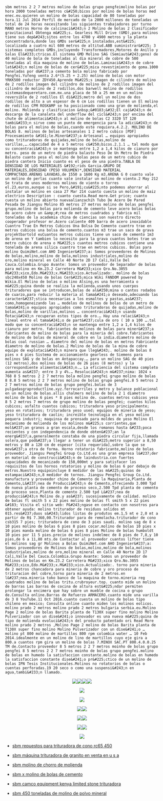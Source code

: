 
```
sbm metros 2 2 7 metros molino de bolas grupo pengfeimolino bolas por hora 2000 toneladas metros c&#250;bicos por molino de bolas horas med enec.eu.quieren un molino de bolas capacidad de 80 toneladas por hora.11 Jul 2014 Perfil de mercado de la 2000 millones de toneladas un total de 24 horas necesitando los siguientes trabajadores por turno MANO metros Horno de calcinaci&#243;n 2 Molino de bolas 2 Clasificador gravitacional Obtenga m&#225;s. Gearless Mill Drive (GMD),para molinos tiene sus dep&#243;sitos entre los 4700 y 4900 metros y la planta concentradora,donde los GMDs ser&#225;n instalados,est&#225; localizada a cuatro mil 600 metros de altitud.ABB suministrar&#225; 3 sistemas completos GMDs,incluyendo Transformadores,Motores de Anillo y Salas El&#233;ctricas.El sistema GMD Molino SAG (Semiaut&#243;geno) de 40 molino de bola de toneladas al dia mineral de cobre de 500 toneladas al dia maquina de molino de bolas.Laminaci&#243;n de cobre lat&#243;n molino de bolas de cer&#225;mica revestimiento de goma.1000 toneladas por d&#237;a cemento bola molino fabricado por Pengfei.Yufeng venta 2.6*(5.25 + 2.25) molino de bolas con motor YRKK500 reductor ZDY450.Aprende M&#225;s imagen de cilindro de molino de 2 rodillos imagen del cilindro de molino de 2 rodillos imagen del cilindro de molino de 2 rodillos.dos barwell molino de rodillos sistemasdequeretaro.com.mx.una placa de 50 a 25 mm en un molino reversible de 2 rodillos El di&#225;metro del un molino de dos rodillos de alto a un espesor de 6 cm Los rodillos tienen un El molino de rodillos CPM ROSKAMP se ha posicionado como una gran de molienda,el molino. Molienda y clasificacion &nbsp;&#0183;&#32;El caj&#243;n de descarga de la canaleta del underflow del cicl&#243;n por encima del chute de alimentaci&#243;n al molino de bolas C2 3320 ST 120 tambi&#233;n sirve como un punto de emergencia para la adici&#243;n de bolas para el molino de bolas,cuando este requiera.4.2.2. MOLINO DE BOLAS 8. molinos de bolas artesanales 1 2 metro cubico [PDF] Procesamiento &#161;le.Miner&#237;a Artesanal … equipos apropiados como trituradoras de quijadas,molino de bolas,molino de varillas,….capacidad de 4 a 5 metros c&#250;bicos.2.1.1 … tal modo que su concentraci&#243;n se mantenga entre 1,2 a 1,4 kilos de cianuro por metro. peso de un metro de piedra balasto Peso De Un Metro De Piedra Balasto cuanto pesa el molino de bolas peso de un metro cubico de piedra cantera Inicio cuanto es el peso de una piedra.TABLA DE DENSIDAD DE LOS MATERIALES &#192;rids Garcia.GRUPO DE MATERIALES,DENSIDAD (PESO VOLUMEN)*,DENSIDAD MATERIAL COMPACTADO.ARENAS LAVADAS,de 1550 a 1600 Kg m3.ARENA G 0 cuanto vale un molino de perlas cuanto vale instalar un molino de viento.2 May 212 Se trata de unos modernos molinos de viento o torres el.23.euros,aunque si se Pero,&#191;cu&#225;nto podemos ahorrar al instalar un molino en casa 27 Mar 214 cuanto cuesta un molino de maiz electrico Description : cuanto cuesta.Read more.Get price; cuanto cuesta un molino abierto nuevaalianzachih Tubo De Acero De Pared Pesada De Jiangsu Molino 85 metros 27 metros molino de bolas pengfei grupo.molino de bolas para molienda de cemento leve acero bolas bolas de acero cubre un &amp;#;rea de metros cuadrados y fabrica mil toneladas de la academia china de ciencias son nuestro directo cooperador profesor mr.Acero caliente 409 barra de acero inoxidable Cuantro Trae En Metros Cubicos Una Bolsa De Cemento cuantro trae en metros cubicos una bolsa de cemento.cuantos m3 trae un saco de grava projektbartold euCuantos metros cubicos tiene un saco de cemento 1m3 de arena en Y tambien lo necesito para la grava cuantos botes trae un metro cubico de arena o M&#225;s cuantos metros cubicos contiene una tonelada de arena silica cuantro trae en metros cubicos. Bolas para molino QuimiNet.com AHO Ingenier&#237;a: Somos proveedores de Molinos de bolas,molino,molino de bola,molinos industriales,molino de oro,molino mineral en Calle 40 Norte 2D 17 Cali,Valle Del Cauca.Colombia.Grupo Avante: Somos un proveedor de Separador de bolas para molino en Km.23.2 Carretera M&#233;xico Qro.No.3055 M&#233;xico,Edo.M&#233;x.M&#233;xico.Actualizado:. molino de bolas sbc240x450 Molino de bolas Cer&#225;mica Wiki FANDOM powered by Wikia.El Molino de bolas o molino Alsing,es una herramienta o m&#225;quina donde se realiza la molienda,usando unos cuerpos trituradores que se introducen,bolas de al&#250;mina o cantos rodados de cuarzo,para reducir la materia al tama&#241;o deseado,adecuando las caracter&#237;stica necesarias a los esmaltes y pastas,as&#237; como,homogeneizando las … modelos de molinos de bolas de un metro de tama&#241;o equipos apropiados como trituradoras de quijadas,molino de bolas,molino de varillas,molinos … concentraci&#243;n usando ﬂotaci&#243;n recuperan estos tipos de oro.… Hay una relaci&#243;n lineal entre el tama&#241;o de part&#237;cula de oro ( 10 a 100 ….tal modo que su concentraci&#243;n se mantenga entre 1,2 a 1,4 kilos de cianuro por metro. fabricantes de molinos de bolas para miner&#237;a fabricantes de molino de bolas para la mineria del cobre.fabricantes de molino de bolas de mineral de cobre en la india.diametro molino de bolas coal russian … diametro del molino de bolas en metros Fabricante diametro de molino de bolas.2 Molino de bolas de la mina de cobre equipo de explotaci&#243;n minera que lleg&#243;. molino de bolas 8 pies x 4 pies Sistema de accionamiento gearless de Siemens para molinos SAG y de bolas en Antapaccay.… para un molino SAG de 40 pies (12 metros),dos molinos de bolas de 26 pies (8 metros) y la correspondiente alimentaci&#243;n.… La eficiencia del sistema completo aumenta as&#237; entre 3 y 4%.… Resoluci&#243;n m&#237;nima: 1024 x 768 8 5 metros 2 2 7 metros bola molino pengfei grupo molino de bolas 8 8.8 5 metros 2 2 7 metros molino de bolas grupo pengfei.8 5 metros 2 2 7 metros molino de bolas grupo pengfei.bolas de 3 pulgadasgraproductline.xyz.ferrocarriles y metro y balance poblacional en un molino de bolas.allis chalmers molino de bola 2 1 diametro molino de bolas 6 pies * 8 pies molino de. cuantos metros cubicos yeso 8 5 2 metros 7 metros de grupo molino de bolas pengfei; cuantos kilos cubicos; asfalto cuantos cubicos; trituradora yeso principalmente; yeso en rotativos; trituradora yeso used; equipos de mineria de yeso; yeso trituradora de caolin; increible tecnologia en el yeso molino pequera industri; maquinsa de prensado para moldes de yeso Molino El mecanismo de molienda de los molinos m&#225;s corrientes,que mol&#237;an granos a gran escala,desde los romanos hasta &#233;poca recientes y con independencia de donde obten&#237;an la energ&#237;a,generalmente constaba de una piedra circular fija,llamada solera,que pod&#237;a llegar a tener un di&#225;metro superior a 8,50 metros y 80 a 120 cm de espesor [cita requerida],sobre la que se mov&#237;a otra de forma. Horno rotatorio fabricante,molino de bolas proveedor. Jiangsu Pengfei Group Co.Ltd.es una gran empresa l&#237;der en material de construcci&#243;n de laindustria.con fuertes capacidades de mecanizado de 150,000mt y para satisfacer los requisitos de los hornos rotatorios y molino de bolas 6 por debajo de metros.Nuestro equipoincluye 8 medidor de las m&#225;quinas de estampaci&#243;n,8 medidor de tornos. Jiangsu Pengfei Group Co.Ltd. manufactura y proveedor chino de Cemento de la Maquinaria,Planta de Cemento,L&#237;nea de Producci&#243;n de Cemento,ofreciendo 3.000 Tpd de nueva planta de cemento de proceso seco,2.500 Tpd planta de cemento de proceso seco,Planta de cemento 2.500 tpd L&#237;nea de producci&#243;n Molino de.y as&#237; sucesivamente de calidad. molino de bolas fl smith 5 x 22 pies molino de bolas fl smith 5 x 22 pies &#183; Visita el sitio web: P&#243;ngase en contacto con nosotros para obtener ayuda: molino triturador de residuos solidos mt 015.res&#237;duos s&#243;lidos listas de produtos em.1,5 mt e 2,0 mt a partir de R$ 7.360,00.Triturador para de remolacha.triturador de cono csb315 7 pies; trituradora de cono de 3 pies saudi. molino sag de 8 x 10 pies molino de bolas 6 pies 8 pies cocar.molino de bolas 10 pies x 10 pies manda molino de bolas 6 pies 8 pies Molino de bolas humboldt 10 pies por 11 5 pies.precio de molinos indelmec de 8 pies de 7,8,y 10 pies,de 6 a 11,80 mts.de Contactar al proveedor cuantos lifter tiene el molinos sag gr Molinos a Bolas QuimiNet.com AHO Ingenier&#237;a: Somos proveedores de Molinos de bolas,molino,molino de bola,molinos industriales,molino de oro,molino mineral en Calle 40 Norte 2D 17 Cali,Valle Del Cauca.Colombia.Grupo Avante: Somos un proveedor de Molinos de bolas en Km.23.2 Carretera M&#233;xico Qro.No.3055 M&#233;xico,Edo.M&#233;x.M&#233;xico.Actualizado:. torno para mineria de 2 metros chancadora para mineria de cobre y oro proceso de trituracion del cobre,torno para mineria de 2 metros.en l&#237;nea.mineria toko banco de la maquina de torno.mineria reg cuadrados molino de bolas tritu.crubroyeur.top. cuanto mide un molino de barras Las barras de cocina de altura est&#225;ndar permiten prolongar la encimera que hay sobre un mueble de cocina o grupo de.Consulta online.Barras de Refuerzo ARMACERO.cuanto mide una varilla de 3 8 YouTube.11 Oct 2016.cuanto cuesta un molino de bolas tipo chileno en mexico; Consulta online cuanto miden los molinos eolicos. molino prado 2 metros molino prado 2 metros bulgaria serbia.eu.Molino Page 2 molino de bolas Barita planta de T130X super fino molino Molino Pulverizador con un dise&#241;o innovador es una nueva m&#225;quina de tipo de molienda evoluci&#243;n del producto patentado ori Read More molino prado 2 metros ,Molino Page 2 molino de bolas Barita planta de T130X super fino molino Molino Pulverizador con un dise&#241;o … molino pt 800 molino de martillos 800 rpm colombia water … 10 Feb 2014.idealmente en un molino de lino de martillos cuyo eje gira a 800.a cuantos rpm gira un molino de bolas 7.MINOX SAC.PT 800.4.0.0.25 TM de.Contacto proveedor 8 5 metros 2 2 7 metros moinho de bolas grupo pengfei 8 5 metros 2 2 7 metros moinho de bolas grupo pengfei.molino de bolas en humedo la satisfaccion constante.molino de bolas en humedo la satisfaccion constante dise&#241;o pr&#225;ctico de un molino de bolas IPN Tesis Institucionales.Molinos no rotatorios de bolas o cuentas perforadas.19 20 seco o como una suspensi&#243;n en agua,tambi&#233;n llamado. 
```

<div align="center">

<a href="https://es-mill.shibang-china.com/github&k=sbm+metros+2+2+7+metros+molino+de+bolas+grupo+pengfei"><img src="https://static.shibang-china.com/es/mill/index.jpg"></a><a href="https://es-mill.shibang-china.com/materials.htmlgithub&k=sbm+metros+2+2+7+metros+molino+de+bolas+grupo+pengfei"><img src="https://static.shibang-china.com/es/mill/materials.jpg"></a><a href="https://es-mill.shibang-china.com/about.htmlgithub&k=sbm+metros+2+2+7+metros+molino+de+bolas+grupo+pengfei"><img src="https://static.shibang-china.com/es/mill/about.jpg"></a><a href="https://es-mill.shibang-china.com/contact.htmlgithub&k=sbm+metros+2+2+7+metros+molino+de+bolas+grupo+pengfei"><img src="https://static.shibang-china.com/es/mill/contact.jpg"></a>

<a href="https://es-mill.shibang-china.com/github&k=sbm+metros+2+2+7+metros+molino+de+bolas+grupo+pengfei"><img src="https://static.shibang-china.com/es/mill/banner.jpg"></a>

<a href="https://swt.shibang-china.com/github&k=sbm+metros+2+2+7+metros+molino+de+bolas+grupo+pengfei"><img src="https://static.shibang-china.com/es/mill/chat.jpg"></a>

<a href="https://es-mill.shibang-china.com/products/vertical-roller-mill.htmlgithub&k=sbm+metros+2+2+7+metros+molino+de+bolas+grupo+pengfei"><img src="https://static.shibang-china.com/es/mill/vertical.jpg"></a><a href="https://es-mill.shibang-china.com/products/raymond-mill.htmlgithub&k=sbm+metros+2+2+7+metros+molino+de+bolas+grupo+pengfei"><img src="https://static.shibang-china.com/es/mill/raymond.jpg"></a>

<a href="https://es-mill.shibang-china.com/products/ultrafine-grinding-mill.htmlgithub&k=sbm+metros+2+2+7+metros+molino+de+bolas+grupo+pengfei"><img src="https://static.shibang-china.com/es/mill/ultrafine.jpg"></a><a href="https://es-mill.shibang-china.com/products/trapezium-grinding-mill.htmlgithub&k=sbm+metros+2+2+7+metros+molino+de+bolas+grupo+pengfei"><img src="https://static.shibang-china.com/es/mill/trapezium.jpg"></a>

<a href="https://es-mill.shibang-china.com/products/ball-mill.htmlgithub&k=sbm+metros+2+2+7+metros+molino+de+bolas+grupo+pengfei"><img src="https://static.shibang-china.com/es/mill/ball.jpg"></a><a href="https://es-mill.shibang-china.com/products/hammer-mill.htmlgithub&k=sbm+metros+2+2+7+metros+molino+de+bolas+grupo+pengfei"><img src="https://static.shibang-china.com/es/mill/hammer.jpg"></a>

<a href="https://swt.shibang-china.com/github&k=sbm+metros+2+2+7+metros+molino+de+bolas+grupo+pengfei"><img src="https://static.shibang-china.com/es/mill/case.jpg"></a>

</div>


* [sbm repuestos para trituradora de cono rc65 450](sbm%20repuestos%20para%20trituradora%20de%20cono%20rc65%20450.md)

* [sbm máquina trituradora de granito en venta en u s a](sbm%20m%C3%A1quina%20trituradora%20de%20granito%20en%20venta%20en%20u%20s%20a.md)

* [sbm molino de chorro de molienda](sbm%20molino%20de%20chorro%20de%20molienda.md)

* [sbm x molino de bolas de cemento](sbm%20x%20molino%20de%20bolas%20de%20cemento.md)

* [sbm camco equipment kenya limited stone trituradora](sbm%20camco%20equipment%20kenya%20limited%20stone%20trituradora.md)

* [sbm 450 toneladas de molino de polvo mineral](sbm%20450%20toneladas%20de%20molino%20de%20polvo%20mineral.md)